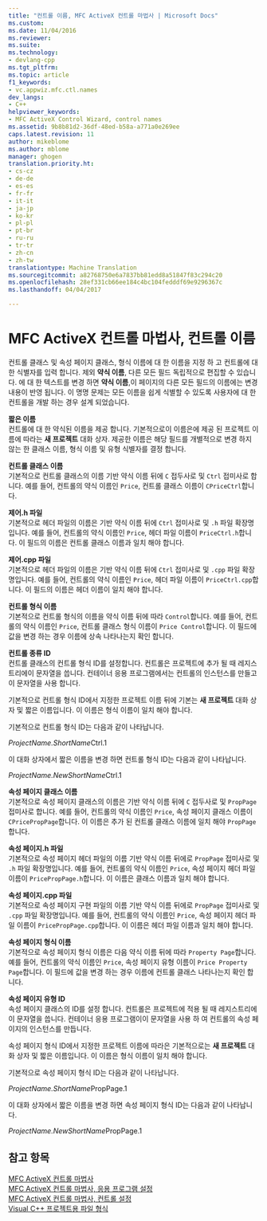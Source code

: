 ```yaml
---
title: "컨트롤 이름, MFC ActiveX 컨트롤 마법사 | Microsoft Docs"
ms.custom: 
ms.date: 11/04/2016
ms.reviewer: 
ms.suite: 
ms.technology:
- devlang-cpp
ms.tgt_pltfrm: 
ms.topic: article
f1_keywords:
- vc.appwiz.mfc.ctl.names
dev_langs:
- C++
helpviewer_keywords:
- MFC ActiveX Control Wizard, control names
ms.assetid: 9b8b81d2-36df-48ed-b58a-a771a0e269ee
caps.latest.revision: 11
author: mikeblome
ms.author: mblome
manager: ghogen
translation.priority.ht:
- cs-cz
- de-de
- es-es
- fr-fr
- it-it
- ja-jp
- ko-kr
- pl-pl
- pt-br
- ru-ru
- tr-tr
- zh-cn
- zh-tw
translationtype: Machine Translation
ms.sourcegitcommit: a82768750e6a7837bb81edd8a51847f83c294c20
ms.openlocfilehash: 28ef331cb66ee184c4bc104fedddf69e9296367c
ms.lasthandoff: 04/04/2017

---
```

# <a name="control-names-mfc-activex-control-wizard"></a>MFC ActiveX 컨트롤 마법사, 컨트롤 이름
컨트롤 클래스 및 속성 페이지 클래스, 형식 이름에 대 한 이름을 지정 하 고 컨트롤에 대 한 식별자를 입력 합니다. 제외 **약식 이름**, 다른 모든 필드 독립적으로 편집할 수 있습니다. 에 대 한 텍스트를 변경 하면 **약식 이름**,이 페이지의 다른 모든 필드의 이름에는 변경 내용이 반영 됩니다. 이 명명 문제는 모든 이름을 쉽게 식별할 수 있도록 사용자에 대 한 컨트롤을 개발 하는 경우 설계 되었습니다.  
  
 **짧은 이름**  
 컨트롤에 대 한 약식된 이름을 제공 합니다. 기본적으로이 이름은에 제공 된 프로젝트 이름에 따라는 **새 프로젝트** 대화 상자. 제공한 이름은 해당 필드를 개별적으로 변경 하지 않는 한 클래스 이름, 형식 이름 및 유형 식별자를 결정 합니다.  
  
 **컨트롤 클래스 이름**  
 기본적으로 컨트롤 클래스의 이름 기반 약식 이름 뒤에 `C` 접두사로 및 `Ctrl` 접미사로 합니다. 예를 들어, 컨트롤의 약식 이름인 `Price`, 컨트롤 클래스 이름이 `CPriceCtrl`합니다.  
  
 **제어.h 파일**  
 기본적으로 헤더 파일의 이름은 기반 약식 이름 뒤에 `Ctrl` 접미사로 및 `.h` 파일 확장명입니다. 예를 들어, 컨트롤의 약식 이름인 `Price`, 헤더 파일 이름이 `PriceCtrl.h`합니다. 이 필드의 이름은 컨트롤 클래스 이름과 일치 해야 합니다.  
  
 **제어.cpp 파일**  
 기본적으로 헤더 파일의 이름은 기반 약식 이름 뒤에 `Ctrl` 접미사로 및 `.cpp` 파일 확장명입니다. 예를 들어, 컨트롤의 약식 이름인 `Price`, 헤더 파일 이름이 `PriceCtrl.cpp`합니다. 이 필드의 이름은 헤더 이름이 일치 해야 합니다.  
  
 **컨트롤 형식 이름**  
 기본적으로 컨트롤 형식의 이름을 약식 이름 뒤에 따라 `Control`합니다. 예를 들어, 컨트롤의 약식 이름인 `Price`, 컨트롤 클래스 형식 이름이 `Price Control`합니다. 이 필드에 값을 변경 하는 경우 이름에 상속 나타나는지 확인 합니다.  
  
 **컨트롤 종류 ID**  
 컨트롤 클래스의 컨트롤 형식 ID를 설정합니다. 컨트롤은 프로젝트에 추가 될 때 레지스트리에이 문자열을 씁니다. 컨테이너 응용 프로그램에서는 컨트롤의 인스턴스를 만들고이 문자열을 사용 합니다.  
  
 기본적으로 컨트롤 형식 ID에서 지정한 프로젝트 이름 뒤에 기본는 **새 프로젝트** 대화 상자 및 짧은 이름입니다. 이 이름은 형식 이름이 일치 해야 합니다.  
  
 기본적으로 컨트롤 형식 ID는 다음과 같이 나타납니다.  
  
 *ProjectName.ShortName*Ctrl.1  
  
 이 대화 상자에서 짧은 이름을 변경 하면 컨트롤 형식 ID는 다음과 같이 나타납니다.  
  
 *ProjectName.NewShortName*Ctrl.1  
  
 **속성 페이지 클래스 이름**  
 기본적으로 속성 페이지 클래스의 이름은 기반 약식 이름 뒤에 `C` 접두사로 및 `PropPage` 접미사로 합니다. 예를 들어, 컨트롤의 약식 이름인 `Price`, 속성 페이지 클래스 이름이 `CPricePropPage`합니다. 이 이름은 추가 된 컨트롤 클래스 이름에 일치 해야 `PropPage`합니다.  
  
 **속성 페이지.h 파일**  
 기본적으로 속성 페이지 헤더 파일의 이름 기반 약식 이름 뒤에로 `PropPage` 접미사로 및 `.h` 파일 확장명입니다. 예를 들어, 컨트롤의 약식 이름인 `Price`, 속성 페이지 헤더 파일 이름이 `PricePropPage.h`합니다. 이 이름은 클래스 이름과 일치 해야 합니다.  
  
 **속성 페이지.cpp 파일**  
 기본적으로 속성 페이지 구현 파일의 이름 기반 약식 이름 뒤에로 `PropPage` 접미사로 및 `.cpp` 파일 확장명입니다. 예를 들어, 컨트롤의 약식 이름인 `Price`, 속성 페이지 헤더 파일 이름이 `PricePropPage.cpp`합니다. 이 이름은 헤더 파일 이름과 일치 해야 합니다.  
  
 **속성 페이지 형식 이름**  
 기본적으로 속성 페이지 형식 이름은 다음 약식 이름 뒤에 따라 `Property Page`합니다. 예를 들어, 컨트롤의 약식 이름인 `Price`, 속성 페이지 유형 이름이 `Price Property Page`합니다. 이 필드에 값을 변경 하는 경우 이름에 컨트롤 클래스 나타나는지 확인 합니다.  
  
 **속성 페이지 유형 ID**  
 속성 페이지 클래스의 ID를 설정 합니다. 컨트롤은 프로젝트에 적용 될 때 레지스트리에이 문자열을 씁니다. 컨테이너 응용 프로그램이이 문자열을 사용 하 여 컨트롤의 속성 페이지의 인스턴스를 만듭니다.  
  
 속성 페이지 형식 ID에서 지정한 프로젝트 이름에 따라은 기본적으로는 **새 프로젝트** 대화 상자 및 짧은 이름입니다. 이 이름은 형식 이름이 일치 해야 합니다.  
  
 기본적으로 속성 페이지 형식 ID는 다음과 같이 나타납니다.  
  
 *ProjectName.ShortName*PropPage.1  
  
 이 대화 상자에서 짧은 이름을 변경 하면 속성 페이지 형식 ID는 다음과 같이 나타납니다.  
  
 *ProjectName.NewShortName*PropPage.1  
  
## <a name="see-also"></a>참고 항목  
 [MFC ActiveX 컨트롤 마법사](../../mfc/reference/mfc-activex-control-wizard.md)   
 [MFC ActiveX 컨트롤 마법사, 응용 프로그램 설정](../../mfc/reference/application-settings-mfc-activex-control-wizard.md)   
 [MFC ActiveX 컨트롤 마법사, 컨트롤 설정](../../mfc/reference/control-settings-mfc-activex-control-wizard.md)   
 [Visual C++ 프로젝트용 파일 형식](../../ide/file-types-created-for-visual-cpp-projects.md)


